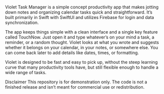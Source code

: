 Violet Task Manager is a simple concept productivity app that makes jotting down notes and organizing calendar tasks quick and straightforward. It’s built primarily in Swift with SwiftUI and utilizes Firebase for login and data synchronization.

The app keeps things simple with a clean interface and a single key feature called TouchNow. Just open it and type whatever’s on your mind a task, a reminder, or a random thought. Violet looks at what you wrote and suggests whether it belongs on your calendar, in your notes, or somewhere else. You can come back later to add details like dates, times, or formatting.

Violet is designed to be fast and easy to pick up, without the steep learning curve that many productivity tools have, but still flexible enough to handle a wide range of tasks.

Disclaimer
This repository is for demonstration only. The code is not a finished release and isn’t meant for commercial use or redistribution.
